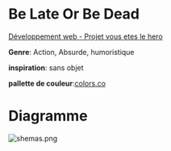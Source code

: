# Be Late Or Be Dead

[Développement web - Projet vous etes le hero](https://smnarnold.com/projets/vous-etes-le-heros)

**Genre**: Action, Absurde, humoristique

**inspiration**: sans objet

**pallette de couleur**:[colors.co](https://coolors.co/882727-eb1414-3c4fe0-5468ff-89e5ff-ffffff)

# Diagramme

![shemas.png](https://github.com/Ferylane/Vous-etes-le-heros--Be-Late-Or-Be-Late-/blob/main/images/shemas.png)
